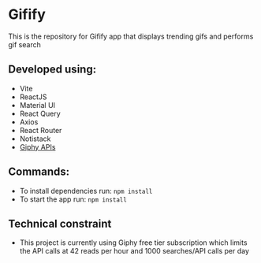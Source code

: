 # Gifify

This is the repository for Gifify app that displays trending gifs and performs gif search

## Developed using:

- Vite
- ReactJS
- Material UI
- React Query
- Axios
- React Router
- Notistack
- [Giphy APIs](https://developers.giphy.com/)

## Commands:

- To install dependencies run: `npm install`
- To start the app run: `npm install`

## Technical constraint

- This project is currently using Giphy free tier subscription which limits the API calls at 42 reads per hour and 1000 searches/API calls per day
